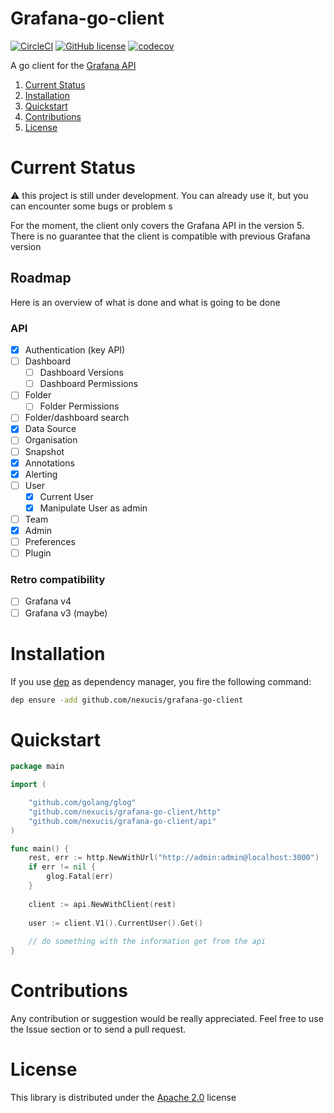 Grafana-go-client
=========================
[![CircleCI](https://circleci.com/gh/Nexucis/grafana-go-client.svg?style=shield)](https://circleci.com/gh/Nexucis/grafana-go-client) [![GitHub license](https://img.shields.io/badge/license-Apache2-blue.svg)](./LICENSE) [![codecov](https://codecov.io/gh/Nexucis/grafana-go-client/branch/master/graph/badge.svg)](https://codecov.io/gh/Nexucis/grafana-go-client)

A go client for the [Grafana API](http://docs.grafana.org/http_api/)


1. [Current Status](#current-status) 
2. [Installation](#installation)
3. [Quickstart](#quickstart)
3. [Contributions](#contributions)
5. [License](#license)

# Current Status

:warning: this project is still under development. You can already use it, but you can encounter some bugs or problem s

For the moment, the client only covers the Grafana API in the version 5. There is no guarantee that the client is compatible with previous Grafana version

## Roadmap
Here is an overview of what is done and what is going to be done

### API

- [x] Authentication (key API)
- [ ] Dashboard
   - [ ] Dashboard Versions
   - [ ] Dashboard Permissions
- [ ] Folder
   - [ ] Folder Permissions
- [ ] Folder/dashboard search
- [x] Data Source
- [ ] Organisation
- [ ] Snapshot
- [x] Annotations
- [x] Alerting
- [ ] User
   - [x] Current User
   - [x] Manipulate User as admin
- [ ] Team
- [x] Admin
- [ ] Preferences
- [ ] Plugin

### Retro compatibility

- [ ] Grafana v4
- [ ] Grafana v3 (maybe)

# Installation
If you use [dep](https://golang.github.io/dep/) as dependency manager, you fire the following command:

```bash
dep ensure -add github.com/nexucis/grafana-go-client
```

# Quickstart

```go
package main

import (

	"github.com/golang/glog"
	"github.com/nexucis/grafana-go-client/http"
	"github.com/nexucis/grafana-go-client/api"
)

func main() {
	rest, err := http.NewWithUrl("http://admin:admin@localhost:3000")
	if err != nil {
		glog.Fatal(err)
	}
	
	client := api.NewWithClient(rest)
	
	user := client.V1().CurrentUser().Get()
	
	// do something with the information get from the api
}
```

# Contributions

Any contribution or suggestion would be really appreciated. Feel free to use the Issue section or to send a pull request.

# License

This library is distributed under the [Apache 2.0](./LICENSE) license

